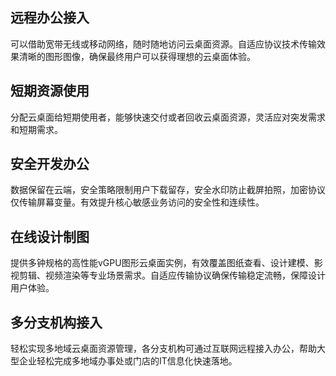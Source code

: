 ## 远程办公接入
可以借助宽带无线或移动网络，随时随地访问云桌面资源。自适应协议技术传输效果清晰的图形图像，确保最终用户可以获得理想的云桌面体验。

## 短期资源使用
分配云桌面给短期使用者，能够快速交付或者回收云桌面资源，灵活应对突发需求和短期需求。

## 安全开发办公
数据保留在云端，安全策略限制用户下载留存，安全水印防止截屏拍照，加密协议仅传输屏幕变量。有效提升核心敏感业务访问的安全性和连续性。

## 在线设计制图
提供多钟规格的高性能vGPU图形云桌面实例，有效覆盖图纸查看、设计建模、影视剪辑、视频渲染等专业场景需求。自适应传输协议确保传输稳定流畅，保障设计用户体验。

## 多分支机构接入
轻松实现多地域云桌面资源管理，各分支机构可通过互联网远程接入办公，帮助大型企业轻松完成多地域办事处或门店的IT信息化快速落地。
